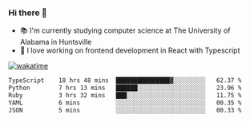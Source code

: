 ### Hi there 👋

- 📚 I'm currently studying computer science at The University of Alabama in Huntsville
- 🔭 I love working on frontend development in React with Typescript

[![wakatime](https://wakatime.com/badge/user/b5c44ac9-032b-4e67-a6d5-1044b80d90bd.svg)](https://wakatime.com/@b5c44ac9-032b-4e67-a6d5-1044b80d90bd)

<!--START_SECTION:waka-->

```txt
TypeScript    18 hrs 48 mins  ███████████████▓░░░░░░░░░   62.37 %
Python        7 hrs 13 mins   ██████░░░░░░░░░░░░░░░░░░░   23.96 %
Ruby          3 hrs 32 mins   ███░░░░░░░░░░░░░░░░░░░░░░   11.75 %
YAML          6 mins          ░░░░░░░░░░░░░░░░░░░░░░░░░   00.35 %
JSON          5 mins          ░░░░░░░░░░░░░░░░░░░░░░░░░   00.33 %
```

<!--END_SECTION:waka-->

<!--
**salsajeries/salsajeries** is a ✨ _special_ ✨ repository because its `README.md` (this file) appears on your GitHub profile.

Here are some ideas to get you started:

- 🔭 I’m currently working on ...
- 🌱 I’m currently learning ...
- 👯 I’m looking to collaborate on ...
- 🤔 I’m looking for help with ...
- 💬 Ask me about ...
- 📫 How to reach me: ...
- 😄 Pronouns: ...
- ⚡ Fun fact: ...
-->
